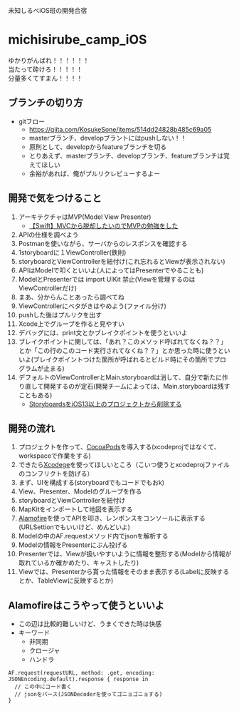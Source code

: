 未知しるべiOS班の開発合宿
# michisirube_camp_iOS
ゆかりがんばれ！！！！！！  
当たって砕けろ！！！！！  
分量多くてすまん！！！！

## ブランチの切り方
- gitフロー
  - https://qiita.com/KosukeSone/items/514dd24828b485c69a05
  - masterブランチ、developブラントにはpushしない！！
  - 原則として、developからfeatureブランチを切る
  - とりあえず、masterブランチ、developブランチ、featureブランチは覚えてほしい
  - 余裕があれば、俺がプルリクレビューするよー

## 開発で気をつけること
1. アーキテクチャはMVP(Model View Presenter)
    - [【Swift】MVCから脱却したいのでMVPの勉強をした](https://qiita.com/hicka04/items/25be38a90fdde29c97c2)
1. APIの仕様を調べよう
1. Postmanを使いながら、サーバからのレスポンスを確認する
1. 1storyboardに１ViewController(鉄則)
1. storyboardとViewControllerを紐付け(これ忘れるとViewが表示されない)
1. APIはModelで叩くといいよ(人によってはPresenterでやることも)
1. ModelとPresenterでは import UIKit 禁止(Viewを管理するのはViewControllerだけ)
1. まあ、分からんことあったら調べてね
1. ViewControllerにベタがきはやめよう(ファイル分け)
1. pushした後はプルリクを出す
1. Xcode上でグループを作ると見やすい
1. デバッグには、print文とかブレイクポイントを使うといいよ
1. ブレイクポイントに関しては、「あれ？このメソッド呼ばれてなくね？？」とか「この行のこのコード実行されてなくね？？」とか思った時に使うといいよ(ブレイクポイントつけた箇所が呼ばれるとビルド時にその箇所でプログラムが止まる)
1. デフォルトのViewControllerとMain.storyboardは消して、自分で新たに作り直して開発するのが定石(開発チームによっては、Main.storyboardは残すこともある)
   - [StoryboardsをiOS13以上のプロジェクトから削除する](https://swiswiswift.com/2019-12-29/)

## 開発の流れ
1. プロジェクトを作って、[CocoaPods](https://qiita.com/ShinokiRyosei/items/3090290cb72434852460)を導入する(xcodeprojではなくて、workspaceで作業をする)
1. できたら[Xcodege](https://github.com/yonaskolb/XcodeGen)を使ってほしいところ（こいつ使うとxcodeprojファイルのコンフリクトを防げる）
1. まず、UIを構成する(storyboardでもコードでもおk)
1. View、Presenter、Modelのグループを作る
1. storyboardとViewControllerを紐付け
1. MapKitをインポートして地図を表示する
1. [Alamofire](https://github.com/Alamofire/Alamofire)を使ってAPIを叩き、レンポンスをコンソールに表示する(URLSettionでもいいけど、めんどいよ)
1. Modelの中のAF.requestメソッド内でjsonを解析する
1. Modelの情報をPresenterにぶん投げる
1. Presenterでは、Viewが扱いやすいように情報を整形する(Modelから情報が取れているか確かめたり、キャストしたり)
1. Viewでは、Presenterから貰った情報をそのまま表示する(Labelに反映するとか、TableViewに反映するとか)

## Alamofireはこうやって使うといいよ
- この辺は比較的難しいけど、うまくできた時は快感
- キーワード
    - 非同期
    - クロージャ
    - ハンドラ
```
AF.request(requestURL, method: .get, encoding: JSONEncoding.default).response { response in
  // この中にコード書く
  // jsonをパース(JSONDecoderを使ってゴニョゴニョする)
}
```
